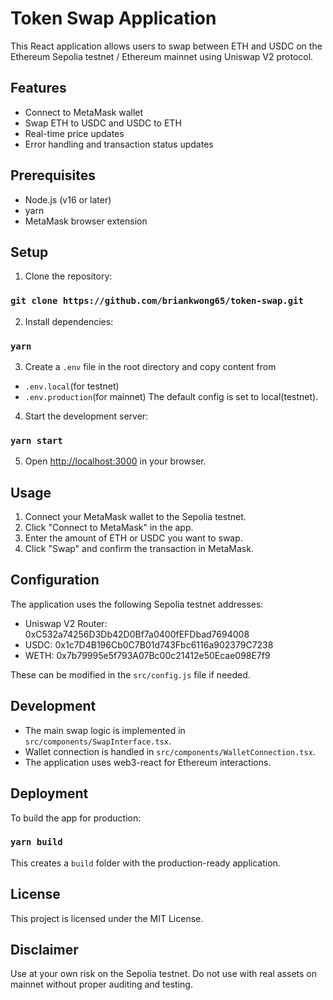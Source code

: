 # Token Swap Application

This React application allows users to swap between ETH and USDC on the Ethereum Sepolia testnet / Ethereum mainnet using Uniswap V2 protocol.

## Features

- Connect to MetaMask wallet
- Swap ETH to USDC and USDC to ETH
- Real-time price updates
- Error handling and transaction status updates

## Prerequisites

- Node.js (v16 or later)
- yarn
- MetaMask browser extension

## Setup

1. Clone the repository:

### `git clone https://github.com/briankwong65/token-swap.git`

2. Install dependencies:

### `yarn`

3. Create a `.env` file in the root directory and copy content from

- `.env.local`(for testnet)
- `.env.production`(for mainnet)
  The default config is set to local(testnet).

4. Start the development server:

### `yarn start`

5. Open [http://localhost:3000](http://localhost:3000) in your browser.

## Usage

1. Connect your MetaMask wallet to the Sepolia testnet.
2. Click "Connect to MetaMask" in the app.
3. Enter the amount of ETH or USDC you want to swap.
4. Click "Swap" and confirm the transaction in MetaMask.

## Configuration

The application uses the following Sepolia testnet addresses:

- Uniswap V2 Router: 0xC532a74256D3Db42D0Bf7a0400fEFDbad7694008
- USDC: 0x1c7D4B196Cb0C7B01d743Fbc6116a902379C7238
- WETH: 0x7b79995e5f793A07Bc00c21412e50Ecae098E7f9

These can be modified in the `src/config.js` file if needed.

## Development

- The main swap logic is implemented in `src/components/SwapInterface.tsx`.
- Wallet connection is handled in `src/components/WalletConnection.tsx`.
- The application uses web3-react for Ethereum interactions.

## Deployment

To build the app for production:

### `yarn build`

This creates a `build` folder with the production-ready application.

## License

This project is licensed under the MIT License.

## Disclaimer

Use at your own risk on the Sepolia testnet. Do not use with real assets on mainnet without proper auditing and testing.

